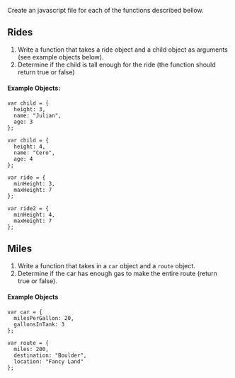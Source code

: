 Create an javascript file for each of the functions described bellow.

## Rides
1. Write a function that takes a ride object and a child object as arguments (see example objects below).
2. Determine if the child is tall enough for the ride (the function should return true or false)

#### Example Objects:

```
var child = {
  height: 3,
  name: "Julian",
  age: 3
};

var child = {
  height: 4,
  name: "Cero",
  age: 4
};

var ride = {
  minHeight: 3,
  maxHeight: 7
};

var ride2 = {
  minHeight: 4,
  maxHeight: 7
};
```
## Miles

1. Write a function that takes in a `car` object and a `route` object.
2. Determine if the car has enough gas to make the entire route (return true or false).

#### Example Objects

```
var car = {
  milesPerGallon: 20,
  gallonsInTank: 3
};

var route = {
  miles: 200,
  destination: "Boulder",
  location: "Fancy Land"
};
```
